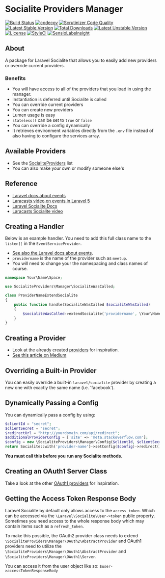 # Socialite Providers Manager

[![Build Status](https://travis-ci.org/SocialiteProviders/Manager.svg)](https://travis-ci.org/SocialiteProviders/Manager)
[![codecov](https://codecov.io/gh/SocialiteProviders/Manager/branch/master/graph/badge.svg)](https://codecov.io/gh/SocialiteProviders/Manager)
[![Scrutinizer Code Quality](https://scrutinizer-ci.com/g/SocialiteProviders/Manager/badges/quality-score.png?b=master)](https://scrutinizer-ci.com/g/SocialiteProviders/Manager/?branch=master) 
[![Latest Stable Version](https://poser.pugx.org/socialiteproviders/manager/v/stable.svg)](https://packagist.org/packages/socialiteproviders/manager) 
[![Total Downloads](https://poser.pugx.org/socialiteproviders/manager/downloads.svg)](https://packagist.org/packages/socialiteproviders/manager) 
[![Latest Unstable Version](https://poser.pugx.org/socialiteproviders/manager/v/unstable.svg)](https://packagist.org/packages/socialiteproviders/manager) 
[![License](https://poser.pugx.org/socialiteproviders/manager/license.svg)](https://packagist.org/packages/socialiteproviders/manager)
[![StyleCI](https://github.styleci.io/repos/30993504/shield?branch=master)](https://github.styleci.io/repos/30993504?branch=master)
[![SensioLabsInsight](https://insight.sensiolabs.com/projects/ddb2f0df-6d85-431c-8e68-6164b08dd852/small.png)](https://insight.sensiolabs.com/projects/ddb2f0df-6d85-431c-8e68-6164b08dd852)

## About

A package for Laravel Socialite that allows you to easily add new providers or override current providers.  
  
### Benefits

* You will have access to all of the providers that you load in using the manager.
* Instantiation is deferred until Socialite is called
* You can override current providers
* You can create new providers
* Lumen usage is easy
* `stateless()` can be set to `true` or `false`
* You can override a config dynamically
* It retrieves environment variables directly from the `.env` file instead of also having to configure the services array.

## Available Providers

* See the [SocialiteProviders](https://socialiteproviders.com/) list
* You can also make your own or modify someone else's


## Reference

* [Laravel docs about events](https://laravel.com/docs/7.x/events)
* [Laracasts video on events in Laravel 5](https://laracasts.com/lessons/laravel-5-events)
* [Laravel Socialite Docs](https://github.com/laravel/socialite)  
* [Laracasts Socialite video](https://laracasts.com/series/whats-new-in-laravel-5/episodes/9)


## Creating a Handler

Below is an example handler.  You need to add this full class name to the `listen[]` in the `EventServiceProvider`.

* [See also the Laravel docs about events](https://laravel.com/docs/7.x/events).
* `providername` is the name of the provider such as `meetup`.
* You will need to change your the namespacing and class names of course.  


```php
namespace Your\Name\Space;

use SocialiteProviders\Manager\SocialiteWasCalled;

class ProviderNameExtendSocialite
{
    public function handle(SocialiteWasCalled $socialiteWasCalled)
    {
        $socialiteWasCalled->extendSocialite('providername', \Your\Name\Space\Provider::class);
    }
}
```


## Creating a Provider

* Look at the already created [providers](https://socialiteproviders.netlify.app/) for inspiration.
* [See this article on Medium](https://medium.com/@morrislaptop/adding-auth-providers-to-laravel-socialite-ca0335929e42)

## Overriding a Built-in Provider

You can easily override a built-in `laravel/socialite` provider by creating a new one with exactly the same name (i.e. 'facebook').


## Dynamically Passing a Config

You can dynamically pass a config by using:

```php
$clientId = "secret";
$clientSecret = "secret";
$redirectUrl = "http://yourdomain.com/api/redirect";
$additionalProviderConfig = ['site' => 'meta.stackoverflow.com'];
$config = new \SocialiteProviders\Manager\Config($clientId, $clientSecret, $redirectUrl, $additionalProviderConfig);
return Socialite::with('provider-name')->setConfig($config)->redirect();
```

**You must call this before you run any Socialite methods.**


## Creating an OAuth1 Server Class

Take a look at the other [OAuth1 providers](https://socialiteproviders.netlify.app/) for inspiration. 

## Getting the Access Token Response Body

Laravel Socialite by default only allows access to the `access_token`.  Which can be accessed 
via the `\Laravel\Socialite\User->token` public property.  Sometimes you need access to the whole response body which
may contain items such as a `refresh_token`.  

To make this possible, the OAuth2 provider class needs to extend `\SocialiteProviders\Manager\OAuth2\AbstractProvider` and 
OAuth1 providers need to utilize the `\SocialiteProviders\Manager\OAuth1\AbstractProvider` and `\SocialiteProviders\Manager\OAuth1\Server`.

You can access it from the user object like so: `$user->accessTokenResponseBody`
